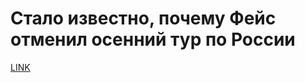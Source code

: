 # Стало известно, почему Фейс отменил осенний тур по России



[LINK](https://varlamov.ru/3117939.html)